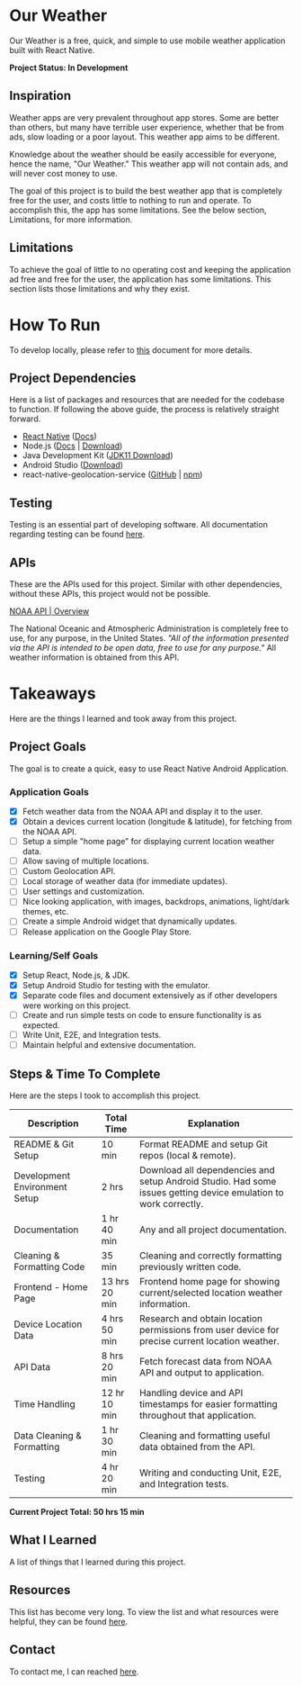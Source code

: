 # Our Weather

Our Weather is a free, quick, and simple to use mobile weather application built with React Native. 

**Project Status: In Development**

## Inspiration

Weather apps are very prevalent throughout app stores. Some are better than others, but many have terrible user experience, whether that be from ads, slow loading or a poor layout. This weather app aims to be different. 

Knowledge about the weather should be easily accessible for everyone, hence the name, "Our Weather." This weather app will not contain ads, and will never cost money to use. 

The goal of this project is to build the best weather app that is completely free for the user, and costs little to nothing to run and operate. To accomplish this, the app has some limitations. See the below section, Limitations, for more information. 

## Limitations

To achieve the goal of little to no operating cost and keeping the application ad free and free for the user, the application has some limitations. This section lists those limitations and why they exist.

# How To Run

To develop locally, please refer to [this](./Docs/Setup.md) document for more details.

## Project Dependencies

Here is a list of packages and resources that are needed for the codebase to function. If following the above guide, the process is relatively straight forward. 

- [React Native](https://reactnative.dev/) ([Docs](https://reactnative.dev/docs/getting-started))
- Node.js ([Docs](https://nodejs.org/en/docs) | [Download](https://nodejs.org/en/download))
- Java Development Kit ([JDK11 Download](https://www.oracle.com/java/technologies/javase/jdk11-archive-downloads.html))
- Android Studio ([Download](https://developer.android.com/studio))
- react-native-geolocation-service ([GitHub](https://github.com/Agontuk/react-native-geolocation-service) | [npm](https://www.npmjs.com/package/react-native-geolocation-service))

## Testing

Testing is an essential part of developing software. All documentation regarding testing can be found [here](Docs/Testing.md).

## APIs

These are the APIs used for this project. Similar with other dependencies, without these APIs, this project would not be possible. 

[NOAA API | Overview](https://www.weather.gov/documentation/services-web-api#/default/radar_servers)

The National Oceanic and Atmospheric Administration is completely free to use, for any purpose, in the United States. *"All of the information presented via the API is intended to be open data, free to use for any purpose."* All weather information is obtained from this API.

# Takeaways

Here are the things I learned and took away from this project.

## Project Goals

The goal is to create a quick, easy to use React Native Android Application.

### Application Goals

- [x] Fetch weather data from the NOAA API and display it to the user.
- [x] Obtain a devices current location (longitude & latitude), for fetching from the NOAA API.
- [ ] Setup a simple "home page" for displaying current location weather data.
- [ ] Allow saving of multiple locations.
- [ ] Custom Geolocation API.
- [ ] Local storage of weather data (for immediate updates).
- [ ] User settings and customization.
- [ ] Nice looking application, with images, backdrops, animations, light/dark themes, etc.
- [ ] Create a simple Android widget that dynamically updates.
- [ ] Release application on the Google Play Store.

### Learning/Self Goals

- [x] Setup React, Node.js, & JDK.
- [x] Setup Android Studio for testing with the emulator.
- [x] Separate code files and document extensively as if other developers were working on this project.
- [ ] Create and run simple tests on code to ensure functionality is as expected.
- [ ] Write Unit, E2E, and Integration tests.
- [ ] Maintain helpful and extensive documentation.

## Steps & Time To Complete

Here are the steps I took to accomplish this project.

| Description | Total Time | Explanation |
|--|--|--|
| README & Git Setup | 10 min | Format README and setup Git repos (local & remote). |
| Development Environment Setup | 2 hrs | Download all dependencies and setup Android Studio. Had some issues getting device emulation to work correctly. |
| Documentation | 1 hr 40 min | Any and all project documentation. |
| Cleaning & Formatting Code | 35 min | Cleaning and correctly formatting previously written code. |
| Frontend - Home Page | 13 hrs 20 min | Frontend home page for showing current/selected location weather information. |
| Device Location Data | 4 hrs 50 min | Research and obtain location permissions from user device for precise current location weather. |
| API Data | 8 hrs 20 min | Fetch forecast data from NOAA API and output to application. |
| Time Handling | 12 hr 10 min | Handling device and API timestamps for easier formatting throughout that application. |
| Data Cleaning & Formatting | 1 hr 30 min | Cleaning and formatting useful data obtained from the API. |
| Testing | 4 hr 20 min | Writing and conducting Unit, E2E, and Integration tests. |

**Current Project Total: 50 hrs 15 min**

## What I Learned

A list of things that I learned during this project.

## Resources

This list has become very long. To view the list and what resources were helpful, they can be found [here](./Docs/Resources.md).

## Contact

To contact me, I can reached [here](mailto:willbushie@gmail.com).
